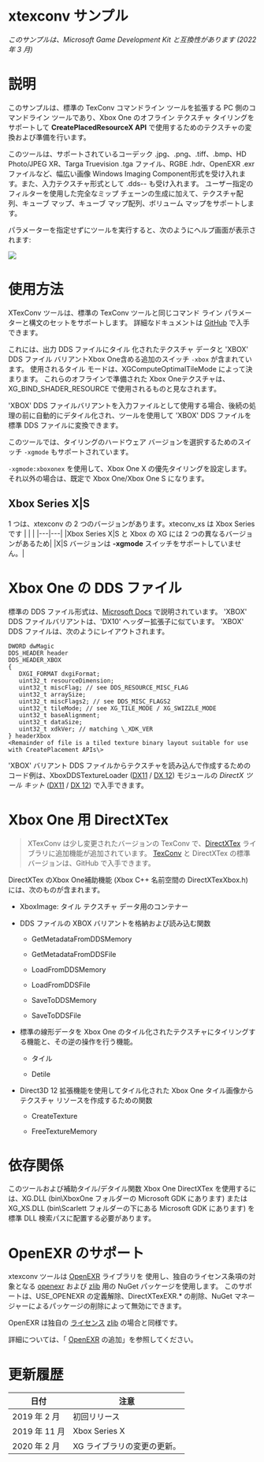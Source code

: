 # xtexconv サンプル

*このサンプルは、Microsoft Game Development Kit と互換性があります (2022 年 3 月)*

# 説明

このサンプルは、標準の TexConv コマンドライン ツールを拡張する PC 側のコマンドライン ツールであり、Xbox One のオフライン テクスチャ タイリングをサポートして **CreatePlacedResourceX API** で使用するためのテクスチャの変換および準備を行います。

このツールは、サポートされているコーデック .jpg、.png、.tiff、.bmp、HD Photo/JPEG XR、Targa Truevision .tga ファイル、RGBE .hdr、OpenEXR .exr ファイルなど、幅広い画像 Windows Imaging Component形式を受け入れます。また、入力テクスチャ形式として .dds\-- も受け入れます。 ユーザー指定のフィルターを使用した完全なミップ チェーンの生成に加えて、テクスチャ配列、キューブ マップ、キューブ マップ配列、ボリューム マップをサポートします。

パラメーターを指定せずにツールを実行すると、次のようにヘルプ画面が表示されます:

![](./media/image1.png)

# 使用方法

XTexConv ツールは、標準の TexConv ツールと同じコマンド ライン パラメーターと構文のセットをサポートします。 詳細なドキュメントは [GitHub](https://github.com/Microsoft/DirectXTex/wiki/Texconv) で入手できます。

これには、出力 DDS ファイルにタイル 化されたテクスチャ データと 'XBOX' DDS ファイル バリアントXbox One含める追加のスイッチ `-xbox` が含まれています。 使用されるタイル モードは、XGComputeOptimalTileMode によって決まります。 これらのオフラインで準備された Xbox Oneテクスチャは、XG_BIND_SHADER_RESOURCE で使用されるものと見なされます。

'XBOX' DDS ファイルバリアントを入力ファイルとして使用する場合、後続の処理の前に自動的にデタイル化され、ツールを使用して 'XBOX' DDS ファイルを標準 DDS ファイルに変換できます。

このツールでは、タイリングのハードウェア バージョンを選択するためのスイッチ `-xgmode` もサポートされています。

`-xgmode:xboxonex` を使用して、Xbox One X の優先タイリングを設定します。 それ以外の場合は、既定で Xbox One/Xbox One S になります。

## Xbox Series X|S

1 つは、xtexconv の 2 つのバージョンがあります。xteconv_xs は Xbox Series です
| | |
|---|---|
|Xbox Series X|S と Xbox の XG には 2 つの異なるバージョンがあるため|
|X|S バージョンは **-xgmode** スイッチをサポートしていません。|

# Xbox One の DDS ファイル

標準の DDS ファイル形式は、[Microsoft Docs](https://docs.microsoft.com/en-us/windows/desktop/direct3ddds/dx-graphics-dds-pguide) で説明されています。 'XBOX' DDS ファイルバリアントは、'DX10' ヘッダー拡張子に似ています。 'XBOX' DDS ファイルは、次のようにレイアウトされます。

```
DWORD dwMagic
DDS_HEADER header
DDS_HEADER_XBOX
{
   DXGI_FORMAT dxgiFormat;
   uint32_t resourceDimension;
   uint32_t miscFlag; // see DDS_RESOURCE_MISC_FLAG
   uint32_t arraySize;
   uint32_t miscFlags2; // see DDS_MISC_FLAGS2
   uint32_t tileMode; // see XG_TILE_MODE / XG_SWIZZLE_MODE
   uint32_t baseAlignment;
   uint32_t dataSize;
   uint32_t xdkVer; // matching \_XDK_VER
} headerXbox
<Remainder of file is a tiled texture binary layout suitable for use with CreatePlacement APIs\>
```


'XBOX' バリアント DDS ファイルからテクスチャを読み込んで作成するためのコード例は、XboxDDSTextureLoader ([DX11](https://github.com/Microsoft/DirectXTK) / [DX 12](https://github.com/Microsoft/DirectXTK12)) モジュールの *DirectX ツール キット* ([DX11](https://github.com/Microsoft/DirectXTK/wiki/XboxDDSTextureLoader) / [DX 12](https://github.com/Microsoft/DirectXTK12/wiki/XboxDDSTextureLoader)) で入手できます。

# Xbox One 用 DirectXTex

> XTexConv は少し変更されたバージョンの TexConv で、[DirectXTex](https://github.com/Microsoft/DirectXTex/) ライブラリに追加機能が追加されています。 [TexConv](https://github.com/Microsoft/DirectXTex/wiki/Texconv) と DirectXTex の標準バージョンは、GitHub で入手できます。

DirectXTex のXbox One補助機能 (Xbox C++ 名前空間の DirectXTexXbox.h) には、次のものが含まれます。

- XboxImage: タイル テクスチャ データ用のコンテナー

- DDS ファイルの XBOX バリアントを格納および読み込む関数

   - GetMetadataFromDDSMemory

   - GetMetadataFromDDSFile

   - LoadFromDDSMemory

   - LoadFromDDSFile

   - SaveToDDSMemory

   - SaveToDDSFile

- 標準の線形データを Xbox One のタイル化されたテクスチャにタイリングする機能と、その逆の操作を行う機能。

   - タイル

   - Detile

- Direct3D 12 拡張機能を使用してタイル化された Xbox One タイル画像からテクスチャ リソースを作成するための関数

   - CreateTexture

   - FreeTextureMemory

# 依存関係

このツールおよび補助タイル/デタイル関数 Xbox One DirectXTex を使用するには、XG.DLL (bin\\XboxOne フォルダーの Microsoft GDK にあります) または XG_XS.DLL (bin\\Scarlett フォルダーの下にある Microsoft GDK にあります) を標準 DLL 検索パスに配置する必要があります。

# OpenEXR のサポート

xtexconv ツールは [OpenEXR](http://www.openexr.com/) ライブラリを 使用し、独自のライセンス条項の対象となる [openexr](https://www.nuget.org/packages/openexr-msvc14-x64/) および [zlib](https://www.nuget.org/packages/zlib/) 用の NuGet パッケージを使用します。 このサポートは、USE_OPENEXR の定義解除、DirectXTexEXR.\* の削除、NuGet マネージャーによるパッケージの削除によって無効にできます。

OpenEXR は独自の
[ライセンス](https://github.com/openexr/openexr/blob/develop/OpenEXR/LICENSE)
[zlib](http://zlib.net/zlib_license.html) の場合と同様です。

詳細については、「 [OpenEXR](https://github.com/Microsoft/DirectXTex/wiki/Adding-OpenEXR) の追加」を参照してください。

# 更新履歴

| 日付 | 注意 |
|---|---|
| 2019 年 2 月 | 初回リリース |
| 2019 年 11 月 | Xbox Series X | S サポート。 |
| 2020 年 2 月 | XG ライブラリの変更の更新。 |


